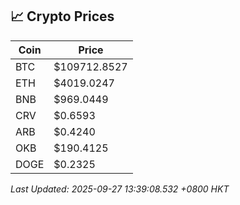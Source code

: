 ## 📈 Crypto Prices

| Coin | Price |
| ---- | ----- |
| BTC | $109712.8527 |
| ETH | $4019.0247 |
| BNB | $969.0449 |
| CRV | $0.6593 |
| ARB | $0.4240 |
| OKB | $190.4125 |
| DOGE | $0.2325 |

_Last Updated: 2025-09-27 13:39:08.532 +0800 HKT_